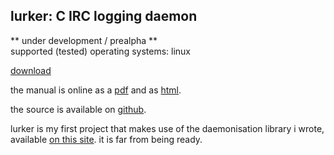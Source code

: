 lurker: C IRC logging daemon
----------------------------
** under development / prealpha **    
supported (tested) operating systems: linux

[download](files/lurker-0.1prealpha.tar.gz)    

the manual is online as a [pdf](files/lurker.pdf) and as 
[html](files/lurker.html/index.html).    

the source is available on [github](https://github.com/kisom/lurker).    

lurker is my first project that makes use of the daemonisation library i wrote,
available [on this site](../lurker/). it is far from being ready.